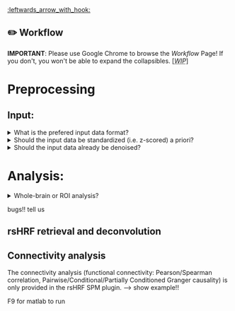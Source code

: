 <a name="top">
<a href="https://github.com/compneuro-da/rsHRF/blob/update/README.md#table-of-contents">:leftwards_arrow_with_hook:</a> <br>

:pencil2: Workflow
----
__IMPORTANT__: Please use Google Chrome to browse the _Workflow_ Page! If you don't, you won't be able to expand the collapsibles. [<abbr title="Work In Progress"><i>WIP</i></abbr>]

# Preprocessing 
## Input:

<details><summary>What is the prefered input data format?</summary> <!-- FAQ -->
<br> <!-- insert image: batch: scans -->
<!-- <img align="right" src="https://github.com/compneuro-da/rsHRF/blob/update/img/input_01.png" alt="Input_Format" width="200"/> -->
<p align="justify">The <abbr title="resting-state hemodynamic response function">rsHRF</abbr> toolbox allows you to run the analyses on several formats of input data: <ul><li>3D NIfTI;</li> <li>4D NIfTI;</li> <li>extracted signals (.mat) – [observation x voxels/vertices];</li> <li>2D surface-based (.gii) files.</li></p>
 
<!-- The input can be images (3D or 4D), mesh (2D), or directly matrices of [observation x voxels/vertices]. The demos allow you to run the analyses on several formats of input data. As shown in the Flowchart [insert] -->
<!-- example for every kind of input; .mat is ok (1 van de drie?); not for other two 
examples are tested using MATLAB R2015b + which spm version

<!--
- nifti (3d & 4d)
- mat: stand (ok)
- 2g -->

</details>

<details><summary>Should the input data be standardized (i.e. z-scored) a priori?</summary><br> <!-- FAQ -->

No, the standardisation is already included in the <abbr title="hemodynamic response function">HRF</abbr> basis functions. 
<!-- to check; already included [?] -->

</details>

<details><summary>Should the input data already be denoised?</summary><br> <!-- FAQ -->

The input data consists of voxelwise/vertexwise BOLD signal, which you can already preprocesss according to your favorite recipe; however, the <abbr title="resting-state hemodynamic response function">rsHRF</abbr> toolbox also provides the following denoising steps implemented in the <abbr title="statistical parametric mapping">SPM</abbr> plugin: <!-- cf. e-mail OHBM - what to add? -->
* nuisance variable regression;
* polynomial detrending; 
* band-pass filter (e.g. in the 0.01 - 0.1 Hz interval);
* despiking 

It is also possible to use a <code>temporal mask</code> to exclude some time points using the <code>temporal mask for event detection</code> included in the <abbr title="statistical parametric mapping">SPM</abbr> plugin.
<!-- temporal_mask: generated from scrubbing. -->

</details>

# Analysis:
<details><summary>Whole-brain or ROI analysis?</summary> <!-- FAQ -->

Both analyses are supported. However, outlier removal is only legit when conducting a whole-brain analysis. - in blokje tekst; 
As mentioned in the installation page; the rsHRF toolbox consists of two main parts: retrieval & deconvultion + connectivity; both analysis can be performed on either whol-brain level or ROI level. However, outlier removal denoted by OMrl (see output example) is only legit when conducting whole brain analysis. rshrf retrieval and deconvl is available both in the matlab standalone as well as in the spm plugin; however connectivity analyis is currently only avalibale in the spm plugin. Here below, you can find an outline for workflow examples for both the standalone and the spm plugin. 

</details>

bugs!! tell us

## rsHRF retrieval and deconvolution 

<!-- for both the matlab standalone as well as the spm plugin, you can find a few examples; 
matlab standalone; you can find the main scripts in; these will use the subfunctions (scripts) provide in the code folder
the data needed, can be found; three different data types are used (remove bilgin?); one voxel of the a human connectome participant is used (which one?); which again demonstrates one of the values, the voxel-wise/vertex-wise level of the script. Vertex-wise exaple?
The examples are demonstrated with the five different HRF basis functions: compare all five of them - same? document them; 
-- standalone: script demo: test all + input&output
-- SPM plugin: slide; demo batches
SPM plugin
The script spm_rsHRF.m is the main one, and it calls rsHRF.m. These two files are specific to the SPM plugin. 
See [rsHRF_toolbox.pptx](https://github.com/guorongwu/rsHRF/raw/master/rsHRF_toolbox.pptx) for more details (Installation/Usage/Outputs).
![rsHRF GUI](https://github.com/guorongwu/rsHRF_data/raw/master/rsHRF_GUI.png)
    -- two videos
    -- can be visualized: how? one video; plus image batch
    -- batch demo (in .zip) - slide X till X
--> 

## Connectivity analysis
The connectivity analysis (functional connectivity: Pearson/Spearman correlation, Pairwise/Conditional/Partially Conditioned Granger causality) is only provided in the rsHRF SPM plugin. --> show example!! 

F9 for matlab to run
